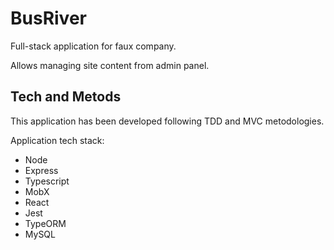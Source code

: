 # BusRiver

Full-stack application for faux company.

Allows managing site content from admin panel.

## Tech and Metods

This application has been developed following TDD and MVC metodologies.

Application tech stack:
-   Node
-   Express
-   Typescript
-   MobX
-   React
-   Jest
-   TypeORM
-   MySQL
